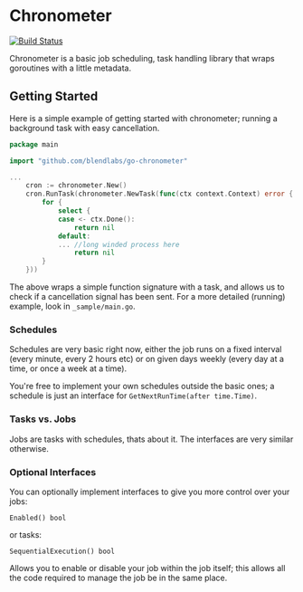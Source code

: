 Chronometer
===========

[![Build Status](https://travis-ci.org/blendlabs/go-chronometer.svg?branch=master)](https://travis-ci.org/blendlabs/go-chronometer)

Chronometer is a basic job scheduling, task handling library that wraps goroutines with a little metadata.

## Getting Started

Here is a simple example of getting started with chronometer; running a background task with easy cancellation.

```go
package main

import "github.com/blendlabs/go-chronometer"

...
	cron := chronometer.New()
	cron.RunTask(chronometer.NewTask(func(ctx context.Context) error {
		for {
			select {
			case <- ctx.Done():
				return nil
			default:
			... //long winded process here
				return nil
		}
	}))
```

The above wraps a simple function signature with a task, and allows us to check if a cancellation signal has been sent. 
For a more detailed (running) example, look in `_sample/main.go`.

### Schedules

Schedules are very basic right now, either the job runs on a fixed interval (every minute, every 2 hours etc) or on given days weekly (every day at a time, or once a week at a time).

You're free to implement your own schedules outside the basic ones; a schedule is just an interface for `GetNextRunTime(after time.Time)`.

### Tasks vs. Jobs

Jobs are tasks with schedules, thats about it. The interfaces are very similar otherwise. 

### Optional Interfaces

You can optionally implement interfaces to give you more control over your jobs:

```golang
Enabled() bool
```

or tasks:

```golang
SequentialExecution() bool
```

Allows you to enable or disable your job within the job itself; this allows all the code required to manage the job be in the same place.
